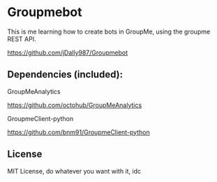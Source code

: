 # Groupmebot
This is me learning how to create bots in GroupMe, using the groupme REST API.

https://github.com/jDally987/Groupmebot




## Dependencies (included):
GroupMeAnalytics

https://github.com/octohub/GroupMeAnalytics

GroupmeClient-python

https://github.com/bnm91/GroupmeClient-python

## License

MIT License, do whatever you want with it, idc
